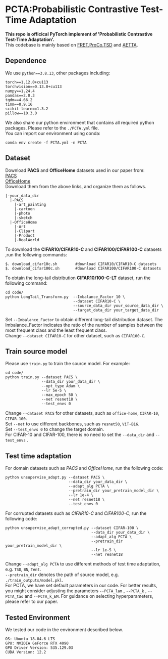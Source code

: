 # PCTA:Probabilistic Contrastive Test-Time Adaptation
 __This repo is officical PyTorch implement of 'Probabilistic Contrastive Test-Time Adaptation'.__  
This codebase is mainly based on [FRET](https://github.com/youlj109/fret),[ProCo](https://github.com/LeapLabTHU/ProCo),[TSD](https://github.com/matsuolab/T3A) and [AETTA](https://github.com/taeckyung/AETTA).  
## Dependence
We use `python==3.8.13`, other packages including:
```
torch==1.12.0+cu113
torchvision==0.13.0+cu113
numpy==1.24.4
pandas==2.0.3
tqdm==4.66.2
timm==0.9.16
scikit-learn==1.3.2 
pillow==10.3.0
```
We also share our python environment that contains all required python packages. Please refer to the `./PCTA.yml` file.  
You can import our environment using conda:
```
conda env create -f PCTA.yml -n PCTA
```
## Dataset
Download __PACS__ and __OfficeHome__ datasets used in our paper from:  
[PACS](https://drive.google.com/uc?id=1JFr8f805nMUelQWWmfnJR3y4_SYoN5Pd)  
[OfficeHome](https://drive.google.com/uc?id=1uY0pj7oFsjMxRwaD3Sxy0jgel0fsYXLC)  
Download them from the above links, and organize them as follows.  
```
|-your_data_dir
  |-PACS
    |-art_painting
    |-cartoon
    |-photo
    |-sketch
  |-OfficeHome
    |-Art
    |-Clipart
    |-Product
    |-RealWorld
```
To download the __CIFAR10/CIFAR10-C__ and __CIFAR100/CIFAR100-C__ datasets ,run the following commands:
```
$. download_cifar10c.sh        #download CIFAR10/CIFAR10-C datasets
$. download_cifar100c.sh       #download CIFAR100/CIFAR100-C datasets
```
To obtain the long-tail distribution __CIFAR10/100-C-LT__ dataset, run the following command:
```
cd code/
python LongTail_Transform.py  --Imbalance_Factor 10 \
                              --dataset CIFAR10-C \
                              --source_data_dir your_source_data_dir \
                              --target_data_dir your_target_data_dir 
```
Set `--Imbalance_Factor` to obtain different long-tail distribution dataset. The Imbalance_Factor indicates the ratio of the number of samples between the most frequent class and the least frequent class.  
Change `--dataset CIFAR10-C` for other dataset, such as `CIFAR100-C`.  
## Train source model
Please use `train.py` to train the source model. For example:
```
cd code/
python train.py --dataset PACS \
                --data_dir your_data_dir \
                --opt_type Adam \
                --lr 5e-5 \
                --max_epoch 50 \
                --net resnet18 \
                --test_envs 0  
```
Change `--dataset PACS` for other datasets, such as `office-home`, `CIFAR-10`, `CIFAR-100`.  
Set `--net` to use different backbones, such as `resnet50`, `ViT-B16`.  
Set `--test_envs 0` to change the target domain.  
For CIFAR-10 and CIFAR-100, there is no need to set the `--data_dir` and `--test_envs` .
## Test time adaptation
For domain datasets such as _PACS_ and _OfficeHome_, run the following code:
```
python unsupervise_adapt.py --dataset PACS \
                            --data_dir your_data_dir \
                            --adapt_alg PCTA \ 
                            --pretrain_dir your_pretrain_model_dir \
                            --lr 1e-4 \
                            --net resnet18 \
                            --test_envs 0
```
For corrupted datasets such as _CIFAR10-C_ and _CIFAR100-C_, run the following code:  
```
python unsupervise_adapt_corrupted.py --dataset CIFAR-100 \
                                      --data_dir your_data_dir \
                                      --adapt_alg PCTA \ 
                                      --pretrain_dir your_pretrain_model_dir \
                                      --lr 1e-5 \
                                      --net resnet18
```
Change `--adapt_alg PCTA` to use different methods of test time adaptation, e.g. `TSD`, `BN`, `Tent`.  
`--pretrain_dir` denotes the path of source model, e.g. `./train_outputs/model.pkl`.  
For PCTA, we have set default parameters in our code. For better results, you might consider adjusting the parameters `--PCTA_lam` , `--PCTA_k` , `--PCTA_tao` and `--PCTA_k_EM`. For guidance on selecting hyperparameters, please refer to our paper.
## Tested Environment
We tested our code in the environment described below.
```
OS: Ubuntu 18.04.6 LTS
GPU: NVIDIA GeForce RTX 4090
GPU Driver Version: 535.129.03
CUDA Version: 12.2
```
